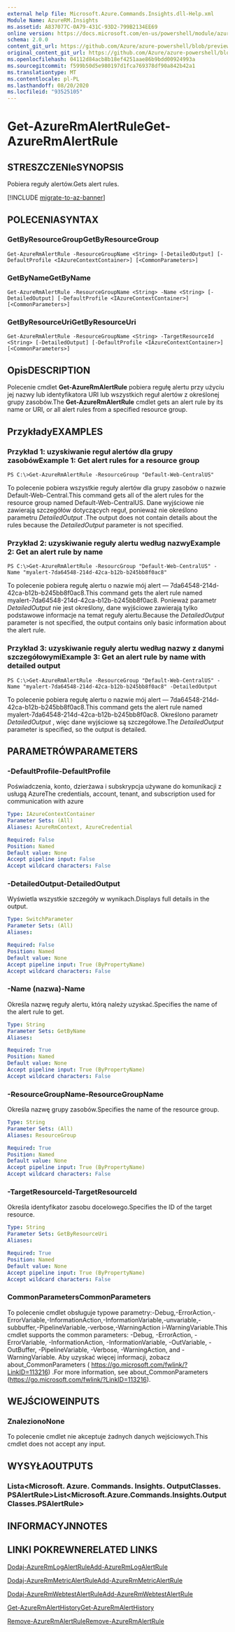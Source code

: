 ```yaml
---
external help file: Microsoft.Azure.Commands.Insights.dll-Help.xml
Module Name: AzureRM.Insights
ms.assetid: A837077C-0A79-431C-93D2-799B2134EE69
online version: https://docs.microsoft.com/en-us/powershell/module/azurerm.insights/get-azurermalertrule
schema: 2.0.0
content_git_url: https://github.com/Azure/azure-powershell/blob/preview/src/ResourceManager/Insights/Commands.Insights/help/Get-AzureRmAlertRule.md
original_content_git_url: https://github.com/Azure/azure-powershell/blob/preview/src/ResourceManager/Insights/Commands.Insights/help/Get-AzureRmAlertRule.md
ms.openlocfilehash: 04112d84acb8b18ef4251aae86b9bdd00924993a
ms.sourcegitcommit: f599b50d5e980197d1fca769378df90a842b42a1
ms.translationtype: MT
ms.contentlocale: pl-PL
ms.lasthandoff: 08/20/2020
ms.locfileid: "93525105"
---
```

# <span data-ttu-id="342e8-101">Get-AzureRmAlertRule</span><span class="sxs-lookup"><span data-stu-id="342e8-101">Get-AzureRmAlertRule</span></span>

## <span data-ttu-id="342e8-102">STRESZCZENIe</span><span class="sxs-lookup"><span data-stu-id="342e8-102">SYNOPSIS</span></span>
<span data-ttu-id="342e8-103">Pobiera reguły alertów.</span><span class="sxs-lookup"><span data-stu-id="342e8-103">Gets alert rules.</span></span>

[!INCLUDE [migrate-to-az-banner](../../includes/migrate-to-az-banner.md)]

## <span data-ttu-id="342e8-104">POLECENIA</span><span class="sxs-lookup"><span data-stu-id="342e8-104">SYNTAX</span></span>

### <span data-ttu-id="342e8-105">GetByResourceGroup</span><span class="sxs-lookup"><span data-stu-id="342e8-105">GetByResourceGroup</span></span>
```
Get-AzureRmAlertRule -ResourceGroupName <String> [-DetailedOutput] [-DefaultProfile <IAzureContextContainer>] [<CommonParameters>]
```

### <span data-ttu-id="342e8-106">GetByName</span><span class="sxs-lookup"><span data-stu-id="342e8-106">GetByName</span></span>
```
Get-AzureRmAlertRule -ResourceGroupName <String> -Name <String> [-DetailedOutput] [-DefaultProfile <IAzureContextContainer>] [<CommonParameters>]
```

### <span data-ttu-id="342e8-107">GetByResourceUri</span><span class="sxs-lookup"><span data-stu-id="342e8-107">GetByResourceUri</span></span>
```
Get-AzureRmAlertRule -ResourceGroupName <String> -TargetResourceId <String> [-DetailedOutput] [-DefaultProfile <IAzureContextContainer>] [<CommonParameters>]
```

## <span data-ttu-id="342e8-108">Opis</span><span class="sxs-lookup"><span data-stu-id="342e8-108">DESCRIPTION</span></span>
<span data-ttu-id="342e8-109">Polecenie cmdlet **Get-AzureRmAlertRule** pobiera regułę alertu przy użyciu jej nazwy lub identyfikatora URI lub wszystkich reguł alertów z określonej grupy zasobów.</span><span class="sxs-lookup"><span data-stu-id="342e8-109">The **Get-AzureRmAlertRule** cmdlet gets an alert rule by its name or URI, or all alert rules from a specified resource group.</span></span>

## <span data-ttu-id="342e8-110">Przykłady</span><span class="sxs-lookup"><span data-stu-id="342e8-110">EXAMPLES</span></span>

### <span data-ttu-id="342e8-111">Przykład 1: uzyskiwanie reguł alertów dla grupy zasobów</span><span class="sxs-lookup"><span data-stu-id="342e8-111">Example 1: Get alert rules for a resource group</span></span>
```
PS C:\>Get-AzureRmAlertRule -ResourceGroup "Default-Web-CentralUS"
```

<span data-ttu-id="342e8-112">To polecenie pobiera wszystkie reguły alertów dla grupy zasobów o nazwie Default-Web-Central.</span><span class="sxs-lookup"><span data-stu-id="342e8-112">This command gets all of the alert rules for the resource group named Default-Web-CentralUS.</span></span>
<span data-ttu-id="342e8-113">Dane wyjściowe nie zawierają szczegółów dotyczących reguł, ponieważ nie określono parametru *DetailedOutput* .</span><span class="sxs-lookup"><span data-stu-id="342e8-113">The output does not contain details about the rules because the *DetailedOutput* parameter is not specified.</span></span>

### <span data-ttu-id="342e8-114">Przykład 2: uzyskiwanie reguły alertu według nazwy</span><span class="sxs-lookup"><span data-stu-id="342e8-114">Example 2: Get an alert rule by name</span></span>
```
PS C:\>Get-AzureRmAlertRule -ResourcGroup "Default-Web-CentralUS" -Name "myalert-7da64548-214d-42ca-b12b-b245bb8f0ac8"
```

<span data-ttu-id="342e8-115">To polecenie pobiera regułę alertu o nazwie mój alert — 7da64548-214d-42ca-b12b-b245bb8f0ac8.</span><span class="sxs-lookup"><span data-stu-id="342e8-115">This command gets the alert rule named myalert-7da64548-214d-42ca-b12b-b245bb8f0ac8.</span></span>
<span data-ttu-id="342e8-116">Ponieważ parametr *DetailedOutput* nie jest określony, dane wyjściowe zawierają tylko podstawowe informacje na temat reguły alertu.</span><span class="sxs-lookup"><span data-stu-id="342e8-116">Because the *DetailedOutput* parameter is not specified, the output contains only basic information about the alert rule.</span></span>

### <span data-ttu-id="342e8-117">Przykład 3: uzyskiwanie reguły alertu według nazwy z danymi szczegółowymi</span><span class="sxs-lookup"><span data-stu-id="342e8-117">Example 3: Get an alert rule by name with detailed output</span></span>
```
PS C:\>Get-AzureRmAlertRule -ResourceGroup "Default-Web-CentralUS" -Name "myalert-7da64548-214d-42ca-b12b-b245bb8f0ac8" -DetailedOutput
```

<span data-ttu-id="342e8-118">To polecenie pobiera regułę alertu o nazwie mój alert — 7da64548-214d-42ca-b12b-b245bb8f0ac8.</span><span class="sxs-lookup"><span data-stu-id="342e8-118">This command gets the alert rule named myalert-7da64548-214d-42ca-b12b-b245bb8f0ac8.</span></span>
<span data-ttu-id="342e8-119">Określono parametr *DetailedOutput* , więc dane wyjściowe są szczegółowe.</span><span class="sxs-lookup"><span data-stu-id="342e8-119">The *DetailedOutput* parameter is specified, so the output is detailed.</span></span>

## <span data-ttu-id="342e8-120">PARAMETRÓW</span><span class="sxs-lookup"><span data-stu-id="342e8-120">PARAMETERS</span></span>

### <span data-ttu-id="342e8-121">-DefaultProfile</span><span class="sxs-lookup"><span data-stu-id="342e8-121">-DefaultProfile</span></span>
<span data-ttu-id="342e8-122">Poświadczenia, konto, dzierżawa i subskrypcja używane do komunikacji z usługą Azure</span><span class="sxs-lookup"><span data-stu-id="342e8-122">The credentials, account, tenant, and subscription used for communication with azure</span></span>

```yaml
Type: IAzureContextContainer
Parameter Sets: (All)
Aliases: AzureRmContext, AzureCredential

Required: False
Position: Named
Default value: None
Accept pipeline input: False
Accept wildcard characters: False
```

### <span data-ttu-id="342e8-123">-DetailedOutput</span><span class="sxs-lookup"><span data-stu-id="342e8-123">-DetailedOutput</span></span>
<span data-ttu-id="342e8-124">Wyświetla wszystkie szczegóły w wynikach.</span><span class="sxs-lookup"><span data-stu-id="342e8-124">Displays full details in the output.</span></span>

```yaml
Type: SwitchParameter
Parameter Sets: (All)
Aliases: 

Required: False
Position: Named
Default value: None
Accept pipeline input: True (ByPropertyName)
Accept wildcard characters: False
```

### <span data-ttu-id="342e8-125">-Name (nazwa)</span><span class="sxs-lookup"><span data-stu-id="342e8-125">-Name</span></span>
<span data-ttu-id="342e8-126">Określa nazwę reguły alertu, którą należy uzyskać.</span><span class="sxs-lookup"><span data-stu-id="342e8-126">Specifies the name of the alert rule to get.</span></span>

```yaml
Type: String
Parameter Sets: GetByName
Aliases: 

Required: True
Position: Named
Default value: None
Accept pipeline input: True (ByPropertyName)
Accept wildcard characters: False
```

### <span data-ttu-id="342e8-127">-ResourceGroupName</span><span class="sxs-lookup"><span data-stu-id="342e8-127">-ResourceGroupName</span></span>
<span data-ttu-id="342e8-128">Określa nazwę grupy zasobów.</span><span class="sxs-lookup"><span data-stu-id="342e8-128">Specifies the name of the resource group.</span></span>

```yaml
Type: String
Parameter Sets: (All)
Aliases: ResourceGroup

Required: True
Position: Named
Default value: None
Accept pipeline input: True (ByPropertyName)
Accept wildcard characters: False
```

### <span data-ttu-id="342e8-129">-TargetResourceId</span><span class="sxs-lookup"><span data-stu-id="342e8-129">-TargetResourceId</span></span>
<span data-ttu-id="342e8-130">Określa identyfikator zasobu docelowego.</span><span class="sxs-lookup"><span data-stu-id="342e8-130">Specifies the ID of the target resource.</span></span>

```yaml
Type: String
Parameter Sets: GetByResourceUri
Aliases: 

Required: True
Position: Named
Default value: None
Accept pipeline input: True (ByPropertyName)
Accept wildcard characters: False
```

### <span data-ttu-id="342e8-131">CommonParameters</span><span class="sxs-lookup"><span data-stu-id="342e8-131">CommonParameters</span></span>
<span data-ttu-id="342e8-132">To polecenie cmdlet obsługuje typowe parametry:-Debug,-ErrorAction,-ErrorVariable,-InformationAction,-InformationVariable,-unvariable,-subbuffer,-PipelineVariable,-verbose,-WarningAction i-WarningVariable.</span><span class="sxs-lookup"><span data-stu-id="342e8-132">This cmdlet supports the common parameters: -Debug, -ErrorAction, -ErrorVariable, -InformationAction, -InformationVariable, -OutVariable, -OutBuffer, -PipelineVariable, -Verbose, -WarningAction, and -WarningVariable.</span></span> <span data-ttu-id="342e8-133">Aby uzyskać więcej informacji, zobacz about_CommonParameters ( https://go.microsoft.com/fwlink/?LinkID=113216) .</span><span class="sxs-lookup"><span data-stu-id="342e8-133">For more information, see about_CommonParameters (https://go.microsoft.com/fwlink/?LinkID=113216).</span></span>

## <span data-ttu-id="342e8-134">WEJŚCIOWE</span><span class="sxs-lookup"><span data-stu-id="342e8-134">INPUTS</span></span>

### <span data-ttu-id="342e8-135">Znaleziono</span><span class="sxs-lookup"><span data-stu-id="342e8-135">None</span></span>
<span data-ttu-id="342e8-136">To polecenie cmdlet nie akceptuje żadnych danych wejściowych.</span><span class="sxs-lookup"><span data-stu-id="342e8-136">This cmdlet does not accept any input.</span></span>

## <span data-ttu-id="342e8-137">WYSYŁA</span><span class="sxs-lookup"><span data-stu-id="342e8-137">OUTPUTS</span></span>

### <span data-ttu-id="342e8-138">Lista<Microsoft. Azure. Commands. Insights. OutputClasses. PSAlertRule></span><span class="sxs-lookup"><span data-stu-id="342e8-138">List<Microsoft.Azure.Commands.Insights.OutputClasses.PSAlertRule></span></span>

## <span data-ttu-id="342e8-139">INFORMACYJN</span><span class="sxs-lookup"><span data-stu-id="342e8-139">NOTES</span></span>

## <span data-ttu-id="342e8-140">LINKI POKREWNE</span><span class="sxs-lookup"><span data-stu-id="342e8-140">RELATED LINKS</span></span>

[<span data-ttu-id="342e8-141">Dodaj-AzureRmLogAlertRule</span><span class="sxs-lookup"><span data-stu-id="342e8-141">Add-AzureRmLogAlertRule</span></span>](./Add-AzureRmLogAlertRule.md)

[<span data-ttu-id="342e8-142">Dodaj-AzureRmMetricAlertRule</span><span class="sxs-lookup"><span data-stu-id="342e8-142">Add-AzureRmMetricAlertRule</span></span>](./Add-AzureRmMetricAlertRule.md)

[<span data-ttu-id="342e8-143">Dodaj-AzureRmWebtestAlertRule</span><span class="sxs-lookup"><span data-stu-id="342e8-143">Add-AzureRmWebtestAlertRule</span></span>](./Add-AzureRmWebtestAlertRule.md)

[<span data-ttu-id="342e8-144">Get-AzureRmAlertHistory</span><span class="sxs-lookup"><span data-stu-id="342e8-144">Get-AzureRmAlertHistory</span></span>](./Get-AzureRmAlertHistory.md)

[<span data-ttu-id="342e8-145">Remove-AzureRmAlertRule</span><span class="sxs-lookup"><span data-stu-id="342e8-145">Remove-AzureRmAlertRule</span></span>](./Remove-AzureRmAlertRule.md)


